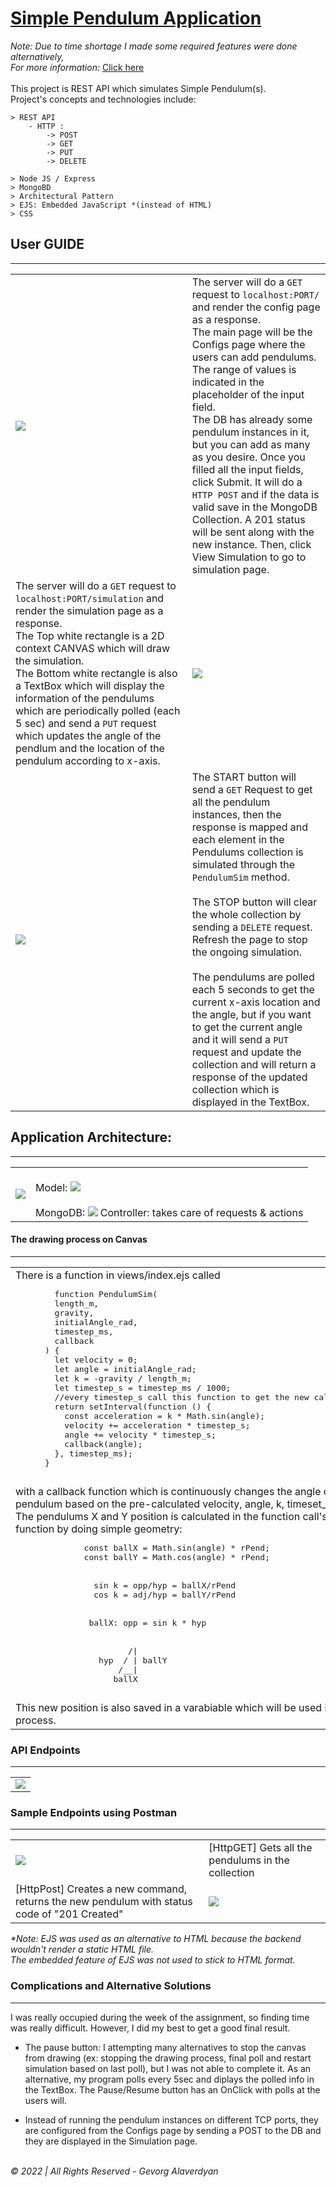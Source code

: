 # [Simple Pendulum Application](https://simple-pendulum-gevorgalaverdyan.onrender.com)

<i>Note: Due to time shortage I made some required features were done alternatively, <br>For more information: </i><a href='#click'>Click here</a>
<br><br>
This project is REST API which simulates Simple Pendulum(s).
</br>
Project's concepts and technologies include:

    > REST API
        - HTTP :
            -> POST
            -> GET
            -> PUT
            -> DELETE

    > Node JS / Express
    > MongoBD
    > Architectural Pattern
    > EJS: Embedded JavaScript *(instead of HTML) 
    > CSS

## User GUIDE
<hr>
<table>
    <tr>
        <td><img src="./imgs/config.png"/></td>
        <td>The server will do a <code>GET</code> request to <code>localhost:PORT/</code>
        and render the config page as a response.<br> 
        The main page will be the Configs page where the users can add pendulums. The range of values is indicated in the placeholder of the input field. <br>
        The DB has already some pendulum instances in it, but you can add as many as you desire.
        Once you filled all the input fields, click Submit.
        It will do a <code>HTTP POST</code> and if the data is valid save in the MongoDB Collection. A 201 status will be sent along with the new instance.
        Then, click View Simulation to go to simulation page.  
        </td>
    </tr>
    <tr>
        <td>The server will do a <code>GET</code> request to <code>localhost:PORT/simulation</code> and render the simulation page as a response.<br>
        The Top white rectangle is a 2D context CANVAS which will draw the simulation. <br>The Bottom white rectangle is also a TextBox which will display the information of the pendulums which are periodically polled (each 5 sec) and send a <code>PUT</code> request which updates the angle of the pendlum and the location of the pendulum according to x-axis.<br>
        </td>
        <td><img src="./imgs/simulation.png"/></td>  
    </tr>
    <tr>
        <td><img src="./imgs/start.png"/></td>  
        <td>The START button will send a <code>GET</code> Request to get all the pendulum instances, then the response is mapped and each element in the Pendulums collection is simulated through the <code>PendulumSim</code> method.<br><br>
        The STOP button will clear the whole collection by sending a <code>DELETE</code> request. Refresh the page to stop the ongoing simulation.<br><br>
        The pendulums are polled each 5 seconds to get the current x-axis location and the angle, but if you want to get the current angle and it will send a <code>PUT</code> request and update the collection and will return a response of the updated collection which is displayed in the TextBox.
        </td>
    </tr>
</table>

## Application Architecture:
<hr>
<table>
    <tr>
        <td><img src="./imgs/architecture.png"/></td>
        <td><br>Model: <img src="./imgs/model.png"/><br><br>
        MongoDB: <img src="./imgs/mongodb.png"/>
        Controller: takes care of requests & actions<br></td>
    </tr>
</table>

#### The drawing process on Canvas
<hr>
<table>
    <tr>
        <td>There is a function in views/index.ejs called <pre>
        function PendulumSim(
        length_m,
        gravity,
        initialAngle_rad,
        timestep_ms,
        callback
      ) {
        let velocity = 0;
        let angle = initialAngle_rad;
        let k = -gravity / length_m;
        let timestep_s = timestep_ms / 1000;
        //every timestep_s call this function to get the new calculated angle
        return setInterval(function () {
          const acceleration = k * Math.sin(angle);
          velocity += acceleration * timestep_s;
          angle += velocity * timestep_s;
          callback(angle);
        }, timestep_ms);
      }
        </pre>
        with a callback function which is continuously changes the angle of the pendulum based on the pre-calculated velocity, angle, k, timeset_s. <br>The pendulums X and Y position is calculated in the function call's callback function by doing simple geometry: 
        <pre>              const ballX = Math.sin(angle) * rPend;
              const ballY = Math.cos(angle) * rPend;
<br>
                sin k = opp/hyp = ballX/rPend
                cos k = adj/hyp = ballY/rPend
<br>
               ballX: opp = sin k * hyp
<br>
                       /|
                 hyp  / | ballY
                     /__|
                    ballX
              </pre>
              This new position is also saved in a varabiable which will be used in the polling process.
      </td>
    </tr>
</table>

### API Endpoints
<hr>
<table>
    <tr>
        <td><img src="./imgs/endpoints.png"/></td>
    </tr>
</table>

### Sample Endpoints using Postman
<hr>
<table>
    <tr>
        <td><img src="./imgs/GET.png"/></td>
        <td>[HttpGET] Gets all the pendulums in the collection</td>
    </tr>
    <tr>
        <td>[HttpPost] Creates a new command, returns the new pendulum with status code of "201 Created"</td>
        <td><img src="./imgs/post.png"/></td>  
    </tr>
</table>

<i>*Note: EJS was used as an alternative to HTML because the backend wouldn't render a static HTML file. <br>The embedded feature of EJS was not used to stick to HTML format.</i>

<h3 id='click'>Complications and Alternative Solutions</h3>
<hr>
I was really occupied during the week of the assignment, so finding time was really difficult. However, I did my best to get a good final result.<br>

- The pause button: I attempting many alternatives to stop the canvas from drawing (ex: stopping the drawing process, final poll and restart simulation based on last poll), but I was not able to complete it. As an alternative, my program polls every 5sec and diplays the polled info in the TextBox. The Pause/Resume button has an OnClick with polls at the users will.

- Instead of running the pendulum instances on different TCP ports, they are configured from the Configs page by sending a POST to the DB and they are displayed in the Simulation page. 

<br>
<i>© 2022 | All Rights Reserved - Gevorg Alaverdyan</i>